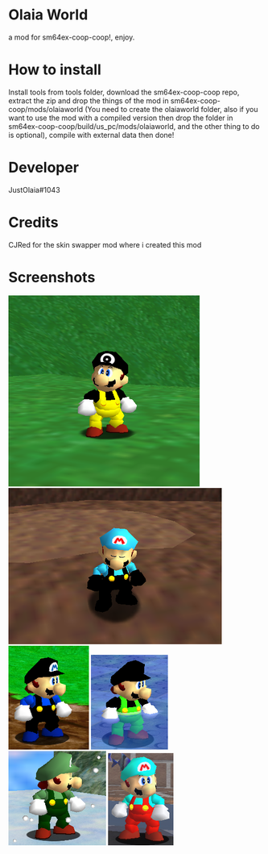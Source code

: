 # Olaia World
a mod for sm64ex-coop-coop!, enjoy.
# How to install
Install tools from tools folder, download the sm64ex-coop-coop repo, extract the zip and drop the things of the mod in sm64ex-coop-coop/mods/olaiaworld (You need to create the olaiaworld folder, also if you want to use the mod with a compiled version then drop the folder in sm64ex-coop-coop/build/us_pc/mods/olaiaworld, and the other thing to do is optional), compile with external data then done!
# Developer
JustOlaia#1043
# Credits
CJRed for the skin swapper mod where i created this mod

# Screenshots
![](images/olaia.png) ![](images/diego.png)
![](images/alex.png) ![](images/wisam.png) ![](images/emerald.png) ![](images/washiton.png)

